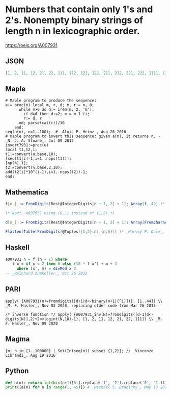 # Numbers that contain only 1's and 2's\. Nonempty binary strings of length n in lexicographic order\.
https://oeis.org/A007931
## JSON
```JSON
[1, 2, 11, 12, 21, 22, 111, 112, 121, 122, 211, 212, 221, 222, 1111, 1112, 1121, 1122, 1211, 1212, 1221, 1222, 2111, 2112, 2121, 2122, 2211, 2212, 2221, 2222, 11111, 11112, 11121, 11122, 11211, 11212, 11221, 11222, 12111, 12112, 12121, 12122]
```
## Maple
```Maple
# Maple program to produce the sequence:
a:= proc(n) local m, r, d; m, r:= n, 0;
      while m>0 do d:= irem(m, 2, 'm');
        if d=0 then d:=2; m:= m-1 fi;
        r:= d, r
      od; parse(cat(r))/10
    end:
seq(a(n), n=1..100);  # _Alois P. Heinz_, Aug 26 2016
# Maple program to invert this sequence: given a(n), it returns n. - _N. J. A. Sloane_, Jul 09 2012
invert7931:=proc(u)
local t1,t2,i;
t1:=convert(u,base,10);
[seq(t1[i]-1,i=1..nops(t1))];
[op(%),1];
t2:=convert(%,base,2,10);
add(t2[i]*10^(i-1),i=1..nops(t2))-1;
end;
```
## Mathematica
```Mathematica
f[n_] := FromDigits[Rest@IntegerDigits[n + 1, 2] + 1]; Array[f, 42] (* _Robert G. Wilson v_ Sep 14 2006 *)
```
```Mathematica
(* Next, A007931 using (0,1) instead of (1,2) *)
```
```Mathematica
d[n_] := FromDigits[Rest@IntegerDigits[n + 1, 2] + 1]; Array[FromCharacterCode[ToCharacterCode[ToString[d[#]]] - 1] &, 100] (* _Peter J. C. Moses_, at request of _Clark Kimberling_, Feb 09 2012 *)
```
```Mathematica
Flatten[Table[FromDigits/@Tuples[{1,2},n],{n,5}]] (* _Harvey P. Dale_, Sep 13 2014 *)
```
## Haskell
```Haskell
a007931 n = f (n + 1) where
   f x = if x < 2 then 0 else (10 * f x') + m + 1
     where (x', m) = divMod x 2
-- _Reinhard Zumkeller_, Oct 26 2012
```
## PARI
```PARI
apply( {A007931(n)=fromdigits([d+1|d<-binary(n+1)[^1]])}, [1..44]) \\ _M. F. Hasler_, Nov 03 2020, replacing older code from Mar 26 2015
```
```PARI
/* inverse function */ apply( {A007931_inv(N)=fromdigits([d-1|d<-digits(N)],2)+2<<logint(N,10)-1}, [1, 2, 11, 12, 21, 22, 111]) \\ _M. F. Hasler_, Nov 09 2020
```
## Magma
```Magma
[n: n in [1..100000] | Set(Intseq(n)) subset {1,2}]; // _Vincenzo Librandi_, Aug 19 2016
```
## Python
```Python
def a(n): return int(bin(n+1)[3:].replace('1', '2').replace('0', '1'))
print([a(n) for n in range(1, 45)]) # _Michael S. Branicky_, May 13 2021
```
